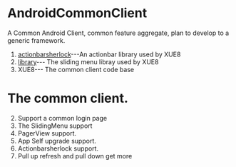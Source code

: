 AndroidCommonClient
===================

A Common Android Client, common feature aggregate, plan to develop to a generic framework.

1. <a href="http://actionbarsherlock.com/usage.html">actionbarsherlock</a>---An actionbar library used by XUE8
2. <a href="https://github.com/jfeinstein10/SlidingMenu">library</a>--- The sliding menu libray used by XUE8
3. XUE8--- The common client code base

The common client.
===============================================================================================
2. Support a common login page
3. The SlidingMenu support
4. PagerView support.
5. App Self upgrade support.
6. Actionbarsherlock support.
7. Pull up refresh and pull down get more

